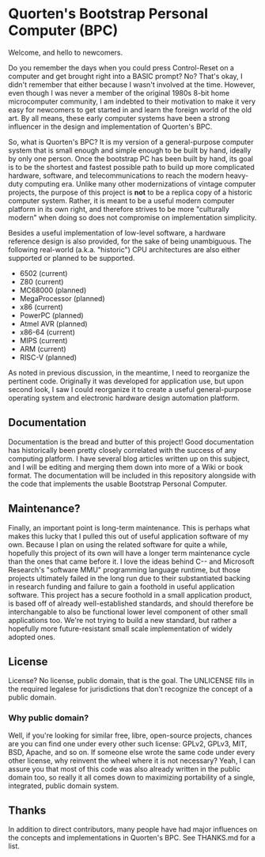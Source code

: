 Quorten's Bootstrap Personal Computer (BPC)
===========================================

Welcome, and hello to newcomers.

Do you remember the days when you could press Control-Reset on a
computer and get brought right into a BASIC prompt?  No?  That's okay,
I didn't remember that either because I wasn't involved at the time.
However, even though I was never a member of the original 1980s 8-bit
home microcomputer community, I am indebted to their motivation to
make it very easy for newcomers to get started in and learn the
foreign world of the old art.  By all means, these early computer
systems have been a strong influencer in the design and implementation
of Quorten's BPC.

So, what is Quorten's BPC?  It is my version of a general-purpose
computer system that is small enough and simple enough to be built by
hand, ideally by only one person.  Once the bootstrap PC has been
built by hand, its goal is to be the shortest and fastest possible
path to build up more complicated hardware, software, and
telecommunications to reach the modern heavy-duty computing era.
Unlike many other modernizations of vintage computer projects, the
purpose of this project is **not** to be a replica copy of a historic
computer system.  Rather, it is meant to be a useful modern computer
platform in its own right, and therefore strives to be more
"culturally modern" when doing so does not compromise on
implementation simplicity.

Besides a useful implementation of low-level software, a hardware
reference design is also provided, for the sake of being unambiguous.
The following real-world (a.k.a. "historic") CPU architectures are
also either supported or planned to be supported.

* 6502 (current)
* Z80 (current)
* MC68000 (planned)
* MegaProcessor (planned)
* x86 (current)
* PowerPC (planned)
* Atmel AVR (planned)
* x86-64 (current)
* MIPS (current)
* ARM (current)
* RISC-V (planned)

As noted in previous discussion, in the meantime, I need to reorganize
the pertinent code.  Originally it was developed for application use,
but upon second look, I saw I could reorganize it to create a useful
general-purpose operating system and electronic hardware design
automation platform.

Documentation
-------------

Documentation is the bread and butter of this project!  Good
documentation has historically been pretty closely correlated with the
success of any computing platform.  I have several blog articles
written up on this subject, and I will be editing and merging them
down into more of a Wiki or book format.  The documentation will be
included in this repository alongside with the code that implements
the usable Bootstrap Personal Computer.

Maintenance?
------------

Finally, an important point is long-term maintenance.  This is perhaps
what makes this lucky that I pulled this out of useful application
software of my own.  Because I plan on using the related software for
quite a while, hopefully this project of its own will have a longer
term maintenance cycle than the ones that came before it.  I love the
ideas behind C-- and Microsoft Research's "software MMU" programming
language runtime, but those projects ultimately failed in the long run
due to their substantiated backing in research funding and failure to
gain a foothold in useful application software.  This project has a
secure foothold in a small application product, is based off of
already well-established standards, and should therefore be
interchangable to also be functional lower level component of other
small applications too.  We're not trying to build a new standard, but
rather a hopefully more future-resistant small scale implementation of
widely adopted ones.

License
-------

License?  No license, public domain, that is the goal.  The UNLICENSE
fills in the required legalese for jurisdictions that don't recognize
the concept of a public domain.

### Why public domain?

Well, if you're looking for similar free, libre, open-source projects,
chances are you can find one under every other such license: GPLv2,
GPLv3, MIT, BSD, Apache, and so on.  If someone else wrote the same
code under every other license, why reinvent the wheel where it is not
necessary?  Yeah, I can assure you that most of this code was also
already written in the public domain too, so really it all comes down
to maximizing portability of a single, integrated, public domain
system.

Thanks
------

In addition to direct contributors, many people have had major
influences on the concepts and implementations in Quorten's BPC.  See
THANKS.md for a list.

